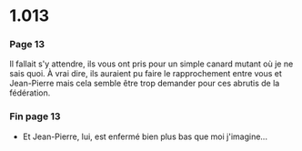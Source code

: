 # 1.013

### Page 13

Il fallait s'y attendre, ils vous ont pris pour un simple canard mutant où je ne sais quoi. À vrai dire, ils auraient pu faire le rapprochement entre vous et Jean-Pierre mais cela semble être trop demander pour ces abrutis de la fédération.

### Fin page 13

* Et Jean-Pierre, lui, est enfermé bien plus bas que moi j'imagine...



